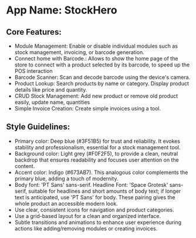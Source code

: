 # **App Name**: StockHero

## Core Features:

- Module Management: Enable or disable individual modules such as stock management, invoicing, or barcode generation.
- Connect home with Barcode.: Allows to show the home page of the store to connect with a product selected by its barcode, to speed up the POS interaction
- Barcode Scanner: Scan and decode barcode using the device's camera.
- Product Lookup: Search products by name or category. Display product details like price and quantity.
- CRUD Stock Management: Add new product or remove old product easily, update name, quantities
- Simple Invoice Creation: Create simple invoices using a tool.

## Style Guidelines:

- Primary color: Deep blue (#3F51B5) for trust and reliability. It evokes stability and professionalism, essential for a stock management tool.
- Background color: Light grey (#F0F2F5), to provide a clean, neutral backdrop that ensures readability and focuses user attention on the content.
- Accent color: Indigo (#673AB7).  This analogous color complements the primary blue, adding a touch of modernity.
- Body font: 'PT Sans' sans-serif. Headline Font: 'Space Grotesk' sans-serif, suitable for headlines and short amounts of body text; if longer text is anticipated, use 'PT Sans' for body. These pairing gives the whole product an accessible modern look.
- Use clear, consistent icons for navigation and product categories.
- Use a grid-based layout for a clean and organized interface.
- Subtle transitions and animations to enhance user experience during actions like adding/removing modules or creating invoices.